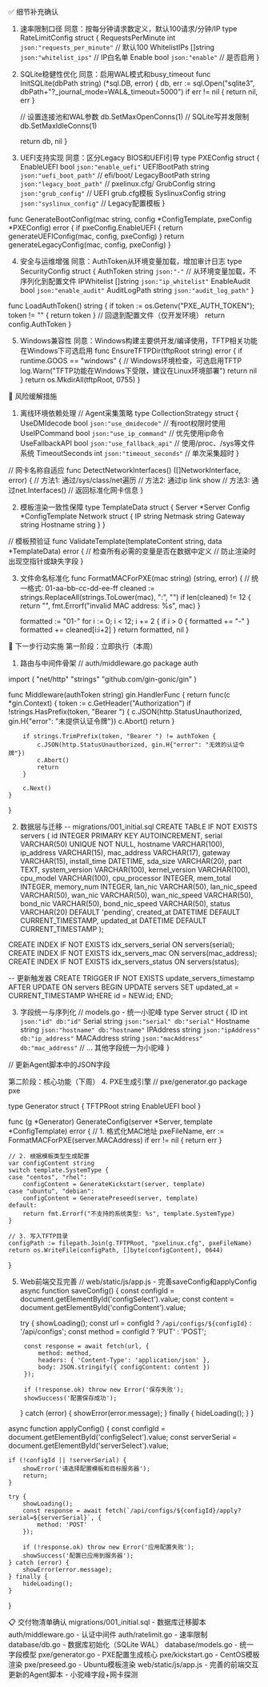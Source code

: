 ✅ 细节补充确认
1. 速率限制口径
同意：按每分钟请求数定义，默认100请求/分钟/IP
type RateLimitConfig struct {
    RequestsPerMinute int      `json:"requests_per_minute"` // 默认100
    WhitelistIPs      []string `json:"whitelist_ips"`       // IP白名单
    Enable            bool     `json:"enable"`              // 是否启用
}

2. SQLite稳健性优化
同意：启用WAL模式和busy_timeout
func InitSQLite(dbPath string) (*sql.DB, error) {
    db, err := sql.Open("sqlite3", dbPath+"?_journal_mode=WAL&_timeout=5000")
    if err != nil {
        return nil, err
    }
    
    // 设置连接池和WAL参数
    db.SetMaxOpenConns(1) // SQLite写并发限制
    db.SetMaxIdleConns(1)
    
    return db, nil
}

3. UEFI支持实现
同意：区分Legacy BIOS和UEFI引导
type PXEConfig struct {
    EnableUEFI      bool   `json:"enable_uefi"`
    UEFIBootPath    string `json:"uefi_boot_path"`    // efi/boot/
    LegacyBootPath  string `json:"legacy_boot_path"`  // pxelinux.cfg/
    GrubConfig      string `json:"grub_config"`       // UEFI grub.cfg模板
    SyslinuxConfig  string `json:"syslinux_config"`   // Legacy配置模板
}

func GenerateBootConfig(mac string, config *ConfigTemplate, pxeConfig *PXEConfig) error {
    if pxeConfig.EnableUEFI {
        return generateUEFIConfig(mac, config, pxeConfig)
    }
    return generateLegacyConfig(mac, config, pxeConfig)
}


4. 安全与运维增强
同意：AuthToken从环境变量加载，增加审计日志
type SecurityConfig struct {
    AuthToken    string   `json:"-"`                    // 从环境变量加载，不序列化到配置文件
    IPWhitelist  []string `json:"ip_whitelist"`
    EnableAudit  bool     `json:"enable_audit"`
    AuditLogPath string   `json:"audit_log_path"`
}

func LoadAuthToken() string {
    if token := os.Getenv("PXE_AUTH_TOKEN"); token != "" {
        return token
    }
    // 回退到配置文件（仅开发环境）
    return config.AuthToken
}


5. Windows兼容性
同意：Windows构建主要供开发/编译使用，TFTP相关功能在Windows下可选启用
func EnsureTFTPDir(tftpRoot string) error {
    if runtime.GOOS == "windows" {
        // Windows环境检查，可选启用TFTP
        log.Warn("TFTP功能在Windows下受限，建议在Linux环境部署")
        return nil
    }
    return os.MkdirAll(tftpRoot, 0755)
}



🚨 风险缓解措施
1. 离线环境依赖处理
// Agent采集策略
type CollectionStrategy struct {
    UseDMIdecode    bool `json:"use_dmidecode"`    // 有root权限时使用
    UseIPCommand    bool `json:"use_ip_command"`   // 优先使用ip命令
    UseFallbackAPI  bool `json:"use_fallback_api"` // 使用/proc、/sys等文件系统
    TimeoutSeconds  int  `json:"timeout_seconds"`  // 单次采集超时
}

// 网卡名称自适应
func DetectNetworkInterfaces() ([]NetworkInterface, error) {
    // 方法1: 通过/sys/class/net遍历
    // 方法2: 通过ip link show
    // 方法3: 通过net.Interfaces()
    // 返回标准化网卡信息
}

2. 模板渲染一致性保障
type TemplateData struct {
    Server *Server
    Config *ConfigTemplate
    Network struct {
        IP       string
        Netmask  string
        Gateway  string
        Hostname string
    }
}

// 模板预验证
func ValidateTemplate(templateContent string, data *TemplateData) error {
    // 检查所有必需的变量是否在数据中定义
    // 防止渲染时出现空指针或缺失字段
}


3. 文件命名标准化
func FormatMACForPXE(mac string) (string, error) {
    // 统一格式: 01-aa-bb-cc-dd-ee-ff
    cleaned := strings.ReplaceAll(strings.ToLower(mac), ":", "")
    if len(cleaned) != 12 {
        return "", fmt.Errorf("invalid MAC address: %s", mac)
    }
    
    formatted := "01-"
    for i := 0; i < 12; i += 2 {
        if i > 0 {
            formatted += "-"
        }
        formatted += cleaned[i:i+2]
    }
    return formatted, nil
}


🚀 下一步行动实施
第一阶段：立即执行（本周）
1. 路由与中间件骨架
// auth/middleware.go
package auth

import (
    "net/http"
    "strings"
    "github.com/gin-gonic/gin"
)

func Middleware(authToken string) gin.HandlerFunc {
    return func(c *gin.Context) {
        token := c.GetHeader("Authorization")
        if !strings.HasPrefix(token, "Bearer ") {
            c.JSON(http.StatusUnauthorized, gin.H{"error": "未提供认证令牌"})
            c.Abort()
            return
        }
        
        if strings.TrimPrefix(token, "Bearer ") != authToken {
            c.JSON(http.StatusUnauthorized, gin.H{"error": "无效的认证令牌"})
            c.Abort()
            return
        }
        
        c.Next()
    }
}

2. 数据层与迁移
-- migrations/001_initial.sql
CREATE TABLE IF NOT EXISTS servers (
    id INTEGER PRIMARY KEY AUTOINCREMENT,
    serial VARCHAR(50) UNIQUE NOT NULL,
    hostname VARCHAR(100),
    ip_address VARCHAR(15),
    mac_address VARCHAR(17),
    gateway VARCHAR(15),
    install_time DATETIME,
    sda_size VARCHAR(20),
    part TEXT,
    system_version VARCHAR(100),
    kernel_version VARCHAR(100),
    cpu_model VARCHAR(100),
    cpu_processor INTEGER,
    mem_total INTEGER,
    memory_num INTEGER,
    lan_nic VARCHAR(50),
    lan_nic_speed VARCHAR(50),
    wan_nic VARCHAR(50),
    wan_nic_speed VARCHAR(50),
    bond_nic VARCHAR(50),
    bond_nic_speed VARCHAR(50),
    status VARCHAR(20) DEFAULT 'pending',
    created_at DATETIME DEFAULT CURRENT_TIMESTAMP,
    updated_at DATETIME DEFAULT CURRENT_TIMESTAMP
);

CREATE INDEX IF NOT EXISTS idx_servers_serial ON servers(serial);
CREATE INDEX IF NOT EXISTS idx_servers_mac ON servers(mac_address);
CREATE INDEX IF NOT EXISTS idx_servers_status ON servers(status);

-- 更新触发器
CREATE TRIGGER IF NOT EXISTS update_servers_timestamp 
AFTER UPDATE ON servers
BEGIN
    UPDATE servers SET updated_at = CURRENT_TIMESTAMP WHERE id = NEW.id;
END;


3. 字段统一与序列化
// models.go - 统一小驼峰
type Server struct {
    ID            int    `json:"id" db:"id"`
    Serial        string `json:"serial" db:"serial"`
    Hostname      string `json:"hostname" db:"hostname"`
    IPAddress     string `json:"ipAddress" db:"ip_address"`
    MACAddress    string `json:"macAddress" db:"mac_address"`
    // ... 其他字段统一为小驼峰
}

// 更新Agent脚本中的JSON字段


第二阶段：核心功能（下周）
4. PXE生成引擎
// pxe/generator.go
package pxe

type Generator struct {
    TFTPRoot   string
    EnableUEFI bool
}

func (g *Generator) GenerateConfig(server *Server, template *ConfigTemplate) error {
    // 1. 格式化MAC地址
    pxeFileName, err := FormatMACForPXE(server.MACAddress)
    if err != nil {
        return err
    }
    
    // 2. 根据模板类型生成配置
    var configContent string
    switch template.SystemType {
    case "centos", "rhel":
        configContent = GenerateKickstart(server, template)
    case "ubuntu", "debian":
        configContent = GeneratePreseed(server, template)
    default:
        return fmt.Errorf("不支持的系统类型: %s", template.SystemType)
    }
    
    // 3. 写入TFTP目录
    configPath := filepath.Join(g.TFTPRoot, "pxelinux.cfg", pxeFileName)
    return os.WriteFile(configPath, []byte(configContent), 0644)
}

5. Web前端交互完善
// web/static/js/app.js - 完善saveConfig和applyConfig
async function saveConfig() {
    const configId = document.getElementById('configSelect').value;
    const content = document.getElementById('configContent').value;
    
    try {
        showLoading();
        const url = configId ? `/api/configs/${configId}` : '/api/configs';
        const method = configId ? 'PUT' : 'POST';
        
        const response = await fetch(url, {
            method: method,
            headers: { 'Content-Type': 'application/json' },
            body: JSON.stringify({ configContent: content })
        });
        
        if (!response.ok) throw new Error('保存失败');
        showSuccess('配置保存成功');
    } catch (error) {
        showError(error.message);
    } finally {
        hideLoading();
    }
}

async function applyConfig() {
    const configId = document.getElementById('configSelect').value;
    const serverSerial = document.getElementById('serverSelect').value;
    
    if (!configId || !serverSerial) {
        showError('请选择配置模板和目标服务器');
        return;
    }
    
    try {
        showLoading();
        const response = await fetch(`/api/configs/${configId}/apply?serial=${serverSerial}`, {
            method: 'POST'
        });
        
        if (!response.ok) throw new Error('应用配置失败');
        showSuccess('配置已应用到服务器');
    } catch (error) {
        showError(error.message);
    } finally {
        hideLoading();
    }
}


📋 交付物清单确认
migrations/001_initial.sql - 数据库迁移脚本
auth/middleware.go - 认证中间件
auth/ratelimit.go - 速率限制
database/db.go - 数据库初始化（SQLite WAL）
database/models.go - 统一字段模型
pxe/generator.go - PXE配置生成核心
pxe/kickstart.go - CentOS模板渲染
pxe/preseed.go - Ubuntu模板渲染
web/static/js/app.js - 完善的前端交互
更新的Agent脚本 - 小驼峰字段+网卡探测


